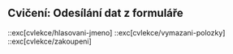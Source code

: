 ## Cvičení: Odesílání dat z formuláře

::exc[cvlekce/hlasovani-jmeno]
::exc[cvlekce/vymazani-polozky]
::exc[cvlekce/zakoupeni]
